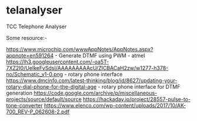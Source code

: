 # telanalyser
TCC Telephone Analyser


Some resource:-

https://www.microchip.com/wwwAppNotes/AppNotes.aspx?appnote=en591264 - Generate DTMF using PWM - atmel
https://lh3.googleusercontent.com/-oa5T-7XZ2I0/UeIkeFvSdsI/AAAAAAAAAcU/ZICBACaH2zw/w1277-h378-no/Schematic_v1-0.png - rotary phone interface 
https://www.dmcinfo.com/latest-thinking/blog/id/8627/updating-your-rotary-dial-phone-for-the-digital-age - rotary phone interface for DTMF generation
https://code.google.com/archive/p/miscellaneous-projects/source/default/source
https://hackaday.io/project/28557-pulse-to-tone-converter
https://www.elenco.com/wp-content/uploads/2017/10/AK-700_REV-P_062608-2.pdf

